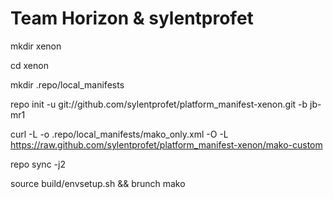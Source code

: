 Team Horizon & sylentprofet
===========

mkdir xenon

cd xenon

mkdir .repo/local_manifests

repo init -u git://github.com/sylentprofet/platform_manifest-xenon.git -b jb-mr1

curl -L -o .repo/local_manifests/mako_only.xml -O -L https://raw.github.com/sylentprofet/platform_manifest-xenon/mako-custom

repo sync -j2

source build/envsetup.sh && brunch mako


